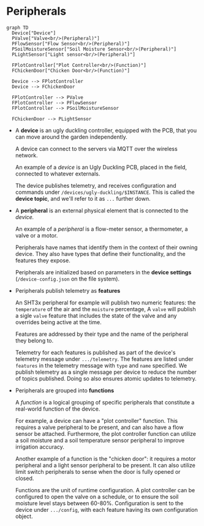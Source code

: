 # Peripherals

```mermaid
graph TD
  Device["Device"]
  PValve["Valve<br/>(Peripheral)"]
  PFlowSensor["Flow Sensor<br/>(Peripheral)"]
  PSoilMoistureSensor["Soil Moisture Sensor<br/>(Peripheral)"]
  PLightSensor["Light sensor<br/>(Peripheral)"]

  FPlotController["Plot Controller<br/>(Function)"]
  FChickenDoor["Chicken Door<br/>(Function)"]

  Device --> FPlotController
  Device --> FChickenDoor

  FPlotController --> PValve
  FPlotController --> PFlowSensor
  FPlotController --> PSoilMoistureSensor

  FChickenDoor --> PLightSensor
```

* A **device** is an ugly duckling controller, equipped with the PCB, that you can move around the garden independently.

  A device can connect to the servers via MQTT over the wireless network.

  An example of a _device_ is an Ugly Duckling PCB, placed in the field, connected to whatever externals.

  The device publishes telemetry, and receives configuration and commands under `/devices/ugly-duckling/$INSTANCE`.
  This is called the **device topic**, and we'll refer to it as `...` further down.

* A **peripheral** is an external physical element that is connected to the _device._

  An example of a _peripheral_ is a flow-meter sensor, a thermometer, a valve or a motor.

  Peripherals have names that identify them in the context of their owning device. They also have types that define their functionality,
  and the features they expose.

  Peripherals are initialized based on parameters in the **device settings** (`/device-config.json` on the file system).

* Peripherals publish telemetry as **features**

  An SHT3x peripheral for example will publish two numeric features: the `temperature` of the air and the `moisture` percentage,
  A `valve` will publish a sigle `valve` feature that includes the state of the valve and any overrides being active at the time.

  Features are addressed by their type and the name of the peripheral they belong to.

  Telemetry for each features is published as part of the device's telemetry message under `.../telemetry`.
  The features are listed under `features` in the telemetry message with `type` and `name` specified.
  We publish telemetry as a single message per device to reduce the number of topics published.
  Doing so also ensures atomic updates to telemetry.

* Peripherals are grouped into **functions**

  A _function_ is a logical grouping of specific peripherals that constitute a real-world function of the device.

  For example, a device can have a "plot controller" function.
  This requires a valve peripheral to be present, and can also have a flow sensor be attached.
  Furthermore, the plot controller function can utilize a soil moisture and a soil temperature sensor peripheral to improve irrigation accuracy.

  Another example of a function is the "chicken door": it requires a motor peripheral and a light sensor peripheral to be present.
  It can also utilize limit switch peripherals to sense when the door is fully opened or closed.

  Functions are the unit of runtime configuration.
  A plot controller can be configured to open the valve on a schedule, or to ensure the soil moisture level stays between 60-80%.
  Configuration is sent to the device under `.../config`, with each feature having its own configuration object.
